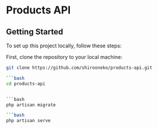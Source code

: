 # Products API


## Getting Started

To set up this project locally, follow these steps:


First, clone the repository to your local machine:

```bash
git clone https://github.com/shirooneko/products-api.git

```bash
cd products-api


```bash
php artisan migrate

```bash
php artisan serve

